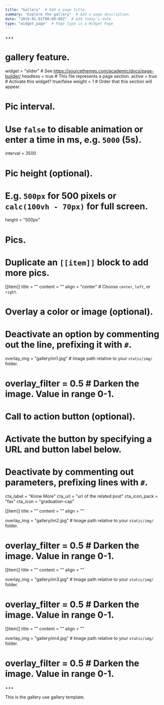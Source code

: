 ```yaml
---
title: "Gallery"  # Add a page title.
summary: "Explore the gallery"  # Add a page description.
date: "2019-01-01T00:00:00Z"  # Add today's date.
type: "widget_page"  # Page type is a Widget Page
---
```


+++
# gallery feature.
widget = "slider"  # See https://sourcethemes.com/academic/docs/page-builder/
headless = true  # This file represents a page section.
active = true  # Activate this widget? true/false
weight = 1  # Order that this section will appear.

# Pic interval.
# Use `false` to disable animation or enter a time in ms, e.g. `5000` (5s).
interval = 3500

# Pic height (optional).
# E.g. `500px` for 500 pixels or `calc(100vh - 70px)` for full screen.
height = "500px"

# Pics.
# Duplicate an `[[item]]` block to add more pics.
[[item]]
  title = ""
  content = ""
  align = "center"  # Choose `center`, `left`, or `right`.

  # Overlay a color or image (optional).
  #   Deactivate an option by commenting out the line, prefixing it with `#`.
  overlay_img = "gallery/im1.jpg"  # Image path relative to your `static/img/` folder.
  # overlay_filter = 0.5  # Darken the image. Value in range 0-1.

  # Call to action button (optional).
  #   Activate the button by specifying a URL and button label below.
  #   Deactivate by commenting out parameters, prefixing lines with `#`.
  cta_label = "Know More"
  cta_url = "url of the related post"
  cta_icon_pack = "fas"
  cta_icon = "graduation-cap"

[[item]]
  title = ""
  content = ""
  align = ""

  overlay_img = "gallery/im2.jpg"  # Image path relative to your `static/img/` folder.
  # overlay_filter = 0.5  # Darken the image. Value in range 0-1.

[[item]]
  title = ""
  content = ""
  align = ""

  overlay_img = "gallery/im3.jpg"  # Image path relative to your `static/img/` folder.
  # overlay_filter = 0.5  # Darken the image. Value in range 0-1.
  
[[item]]
  title = ""
  content = ""
  align = ""

  overlay_img = "gallery/im4.jpg"  # Image path relative to your `static/img/` folder.
  # overlay_filter = 0.5  # Darken the image. Value in range 0-1.

+++


This is the gallery use gallery template.
